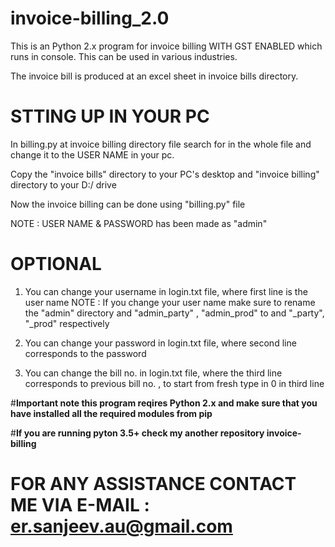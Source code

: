 # invoice-billing_2.0

This is an  Python 2.x program for invoice billing WITH GST ENABLED which runs in console.
This can be used in various industries.

The invoice bill is produced at an excel sheet in invoice bills directory.

# STTING UP IN YOUR PC

In billing.py at invoice billing directory file search for <PC usr name> in the whole file and change it to the USER NAME in your pc.
  
Copy the "invoice bills" directory to your PC's desktop and "invoice billing" directory to your D:/ drive

Now the invoice billing can be done using "billing.py" file

NOTE : 
  USER NAME & PASSWORD has been made as "admin"
  
# **OPTIONAL**

1) You can change your username in login.txt file, where first line is the user name
  NOTE :
    If you change your user name make sure to rename the "admin" directory and "admin_party" , "admin_prod" to <USER NAME> and "<USER NAME>_party", "<USER NAME>_prod" respectively

2) You can change your password in login.txt file, where second line corresponds to the password

3) You can change the bill no. in login.txt file, where the third line corresponds to previous bill no. , to start from fresh type in 0 in third line

#**Important note this program reqires Python 2.x and make sure that you have installed all the required modules from pip**

#**If you are running pyton 3.5+ check my another repository invoice-billing**

# FOR ANY ASSISTANCE CONTACT ME VIA E-MAIL : er.sanjeev.au@gmail.com
